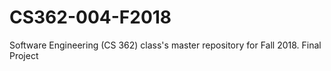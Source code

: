 # CS362-004-F2018
Software Engineering (CS 362) class's master repository for Fall 2018.
Final Project
